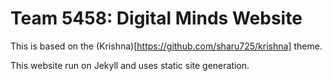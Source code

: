 # Team 5458: Digital Minds Website

This is based on the (Krishna)[https://github.com/sharu725/krishna] theme.

This website run on Jekyll and uses static site generation.
